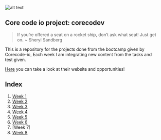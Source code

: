 ![alt text](https://uploads-ssl.webflow.com/5eb2f56932c3562feab232e3/5f73550d00249e7e96c9f3de_Logo.png 'corecodeio')

## Core code io project: corecodev

> If you’re offered a seat on a rocket ship, don’t ask what seat! Just get on. ~ Sheryl Sandberg

This is a repository for the projects done from the bootcamp given by Corecode-io, Each week I am integrating new content from the tasks and test given.
  
[Here](https://www.core-code.io/) you can take a look at their website and opportunities! 

## Index
1. [Week 1](src/week1/README.md)
2. [Week 2](src/week2/README.md)
3. [Week 3](src/week3/README.md)
4. [Week 4](src/week4/README.md)
5. [Week 5](src/week5/README.md)
6. [Week 6](src/week6/README.md)
7. [Week 7]
8. [Week 8](src/week8/README.md)
